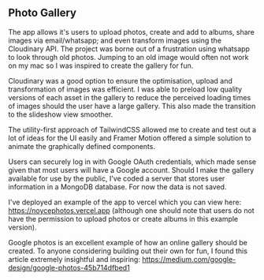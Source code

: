 ## Photo Gallery 

The app allows it's users to upload photos, create and add to albums, share images via email/whatsapp; and even transform images using the Cloudinary API.
The project was borne out of a frustration using whatsapp to look through old photos. 
Jumping to an old image would often not work on my mac so I was inspired to create the gallery for fun.

Cloudinary was a good option to ensure the optimisation, upload and transformation of images was efficient.
I was able to preload low quality versions of each asset in the gallery to reduce the perceived loading times of images should the user have a large gallery.
This also made the transition to the slideshow view smoother.

The utility-first approach of TailwindCSS allowed me to create and test out a lot of ideas for the UI easily and Framer Motion offered a simple solution to animate the graphically defined components.

Users can securely log in with Google OAuth credentials, which made sense given that most users will have a Google account. Should I make the gallery available for use by the public, I've coded a server that stores user information in a MongoDB database. For now the data is not saved.

I've deployed an example of the app to vercel which you can view here: https://noycephotos.vercel.app 
(although one should note that users do not have the permission to upload photos or create albums in this example version).

Google photos is an excellent example of how an online gallery should be created. To anyone considering building out their own for fun, I found this article
extremely insightful and inspiring: https://medium.com/google-design/google-photos-45b714dfbed1
 




